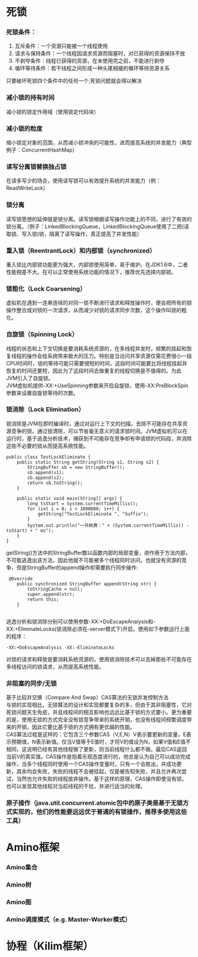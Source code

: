 # 死锁
### 死锁条件：
1. 互斥条件：一个资源只能被一个线程使用
2. 请求与保持条件：一个线程因请求资源而阻塞时，对已获得的资源保持不放
3. 不剥夺条件：线程已获得的资源，在未使用完之前，不能进行剥夺
4. 循环等待条件：若干线程之间形成一种头尾相接的循环等待资源关系

只要破坏死锁四个条件中的任何一个,死锁问题就会得以解决

### 减小锁的持有时间  
减小锁的锁定作用域（使用锁定代码块）

### 减小锁的粒度  
缩小锁定对象的范围，从而减小锁冲突的可能性，进而提高系统的并发能力（典型例子：ConcurrentHashMap）

### 读写分离锁替换独占锁  
在读多写少的场合，使用读写锁可以有效提升系统的并发能力（例：ReadWriteLock）

### 锁分离  
读写锁思想的延伸就是锁分离。读写锁根据读写操作功能上的不同，进行了有效的锁分离。（例子：LinkedBlockingQueue，LinkedBlockingQueue使用了二把(读取锁、写入锁)锁，隔离了读写操作，真正提高了并发性能）

### 重入锁（ReentrantLock）和内部锁（synchronized）  
重入锁比内部锁功能更为强大，内部锁使用简单，易于维护。在JDK1.6中，二者性能相差不大。在可以正常使用系统功能的情况下，推荐优先选择内部锁。

### 锁粗化（Lock Coarsening）  
虚拟机在遇到一连串连续的对同一锁不断进行请求和释放操作时，便会把所有的锁操作整合成对锁的一次请求，从而减少对锁的请求同步次数，这个操作叫锁的粗化。  

### 自旋锁（Spinning Lock）  
线程的状态和上下文切换是要消耗系统资源的，在多线程并发时，频繁的挂起和恢复线程的操作会给系统带来极大的压力。特别是当访问共享资源仅需花费很小一段CPU时间时，锁的等待可能只需要很短的时间，这段时间可能要比将线程挂起并恢复的时间还要短，因此为了这段时间去做重复的线程切换是不值得的。为此JVM引入了自旋锁。  
JVM虚拟机提供-XX:+UseSpinning参数来开启自旋锁，使用-XX:PreBlockSpin参数来设置自旋锁等待的次数。

### 锁消除（Lock Elimination）  
锁消除是JVM在即时编译时，通过对运行上下文的扫描，去除不可能存在共享资源竞争的锁。通过锁清除，可以节省毫无意义的请求锁时间。JVM虚拟机可以在运行时，基于逃逸分析技术，捕获到不可能存在竞争却有申请锁的代码段，并消除这些不必要的锁从而提高系统性能。

```
public class TestLockEliminate {
    public static String getString(String s1, String s2) {
        StringBuffer sb = new StringBuffer();
        sb.append(s1);
        sb.append(s2);
        return sb.toString();
    }

    public static void main(String[] args) {
        long tsStart = System.currentTimeMillis();
        for (int i = 0; i < 1000000; i++) {
            getString("TestLockEliminate ", "Suffix");
        }
        System.out.println("一共耗费：" + (System.currentTimeMillis() - tsStart) + " ms");
    }
}
```

getString()方法中的StringBuffer数以函数内部的局部变量，进作用于方法内部，不可能逃逸出该方法，因此他就不可能被多个线程同时访问，也就没有资源的竞争，但是StringBuffer的append操作却需要执行同步操作:

```
 @Override
    public synchronized StringBuffer append(String str) {
        toStringCache = null;
        super.append(str);
        return this;
    }
    
```
   
逃逸分析和锁消除分别可以使用参数-XX:+DoEscapeAnalysis和-XX:+EliminateLocks(锁消除必须在-server模式下)开启。使用如下参数运行上面的程序：  
```
-XX:+DoEscapeAnalysis -XX:-EliminateLocks
```

对锁的请求和释放是要消耗系统资源的，使用锁消除技术可以去掉那些不可能存在多线程访问的锁请求，从而提高系统性能。

### 非阻塞的同步/无锁  
基于比较并交换（Compare And Swap）CAS算法的无锁并发控制方法  
与锁的实现相比，无锁算法的设计和实现都要复杂的多，但由于其非阻塞性，它对死锁问题天生免疫，并且线程间的相互影响也远远比基于锁的方式要小。更为重要的是，使用无锁的方式完全没有锁竞争带来的系统开销，也没有线程间频繁调度带来的开销，因此它要比基于锁的方式拥有更优越的性能。  
CAS算法过程是这样的：它包含三个参数CAS（V,E,N）V表示要更新的变量，E表示预期值，N表示新值。仅当V值等于E值时，才将V的值设为N，如果V值和E值不相同，这说明已经有其他线程做了更新，则当前线程什么都不做。最后CAS返回当前V的真实值。CAS操作是抱着乐观态度进行的，他总是认为自己可以成功完成操作，当多个线程同时使用一个CAS操作变量时，只有一个会胜出，并成功更新，其余均会失败，失败的线程不会被挂起，仅是被告知失败，并且允许再次尝试，当然也允许失败的线程放弃操作。基于这样的原理，CAS操作即使没有锁，也可以发现其他线程对当前线程的干扰，并进行适当的处理。  

### 原子操作（java.util.concurrent.atomic包中的原子类是基于无锁方式实现的，他们的性能要远远优于普通的有锁操作，推荐多使用这些工具）

# Amino框架  
### Amino集合
### Amino树
### Amino图
### Amino调度模式（e.g. Master-Worker模式）

# 协程（Kilim框架）

